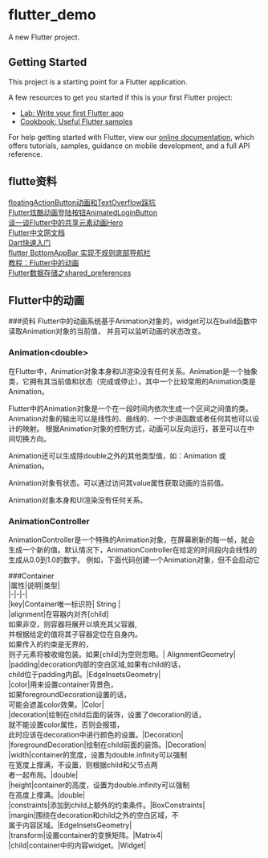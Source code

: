 # flutter_demo

A new Flutter project.

## Getting Started

This project is a starting point for a Flutter application.

A few resources to get you started if this is your first Flutter project:

- [Lab: Write your first Flutter app](https://flutter.dev/docs/get-started/codelab)
- [Cookbook: Useful Flutter samples](https://flutter.dev/docs/cookbook)

For help getting started with Flutter, view our
[online documentation](https://flutter.dev/docs), which offers tutorials,
samples, guidance on mobile development, and a full API reference.

## flutte资料  

[floatingActionButton动画和TextOverflow踩坑](https://blog.csdn.net/qq_41912380/article/details/97612904)  
[Flutter炫酷动画登陆按钮AnimatedLoginButton](https://blog.csdn.net/baoolong/article/details/86534154)  
[谈一谈Flutter中的共享元素动画Hero](https://juejin.im/post/5bcd72aaf265da0a8e6dbe92)  
[Flutter中文网文档](https://flutterchina.club/docs/)  
[Dart快速入门](http://dart.goodev.org/guides/get-started)    
[flutter BottomAppBar 实现不规则底部导航栏](https://blog.csdn.net/zl18603543572/article/details/94876972)  
[教程：Flutter中的动画](https://flutterchina.club/tutorials/animation/)  
[Flutter数据存储之shared_preferences](https://www.jianshu.com/p/735b5684e900)

## Flutter中的动画  

###资料
Flutter中的动画系统基于Animation对象的，widget可以在build函数中读取Animation对象的当前值， 并且可以监听动画的状态改变。  
### Animation\<double>  
在Flutter中，Animation对象本身和UI渲染没有任何关系。Animation是一个抽象类，它拥有其当前值和状态（完成或停止）。其中一个比较常用的Animation类是Animation<double>。

Flutter中的Animation对象是一个在一段时间内依次生成一个区间之间值的类。Animation对象的输出可以是线性的、曲线的、一个步进函数或者任何其他可以设计的映射。 根据Animation对象的控制方式，动画可以反向运行，甚至可以在中间切换方向。

Animation还可以生成除double之外的其他类型值，如：Animation<Color> 或 Animation<Size>。

Animation对象有状态。可以通过访问其value属性获取动画的当前值。

Animation对象本身和UI渲染没有任何关系。  

### AnimationController  
AnimationController是一个特殊的Animation对象，在屏幕刷新的每一帧，就会生成一个新的值。默认情况下，AnimationController在给定的时间段内会线性的生成从0.0到1.0的数字。 例如，下面代码创建一个Animation对象，但不会启动它  

###Container  
|属性|说明|类型|  
|-|-|-|  
|key|Container唯一标识符| String |  
|alignment|在容器内对齐[child]<br/>如果非空，则容器将展开以填充其父容器,<br/>并根据给定的值将其子容器定位在自身内。<br/>如果传入的约束是无界的，<br/>则子元素将被收缩包装。如果[child]为空则忽略。| AlignmentGeometry|  
|padding|decoration内部的空白区域,如果有child的话，<br/>child位于padding内部。|EdgeInsetsGeometry|  
|color|用来设置container背景色，<br/>如果foregroundDecoration设置的话，<br/>可能会遮盖color效果。|Color|  
|decoration|绘制在child后面的装饰，设置了decoration的话，<br/>就不能设置color属性，否则会报错，<br/>此时应该在decoration中进行颜色的设置。|Decoration|  
|foregroundDecoration|绘制在child前面的装饰。|Decoration|  
|width|container的宽度，设置为double.infinity可以强制<br/>在宽度上撑满，不设置，则根据child和父节点两<br/>者一起布局。|double|  
|height|container的高度，设置为double.infinity可以强制<br/>在高度上撑满。|double|  
|constraints|添加到child上额外的约束条件。|BoxConstraints|  
|margin|围绕在decoration和child之外的空白区域，不<br/>属于内容区域。|EdgeInsetsGeometry|  
|transform|设置container的变换矩阵。|Matrix4|  
|child|container中的内容widget。|Widget|  


